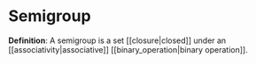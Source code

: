# Semigroup
**Definition**: A semigroup is a set [[closure|closed]] under an [[associativity|associative]] [[binary_operation|binary operation]].